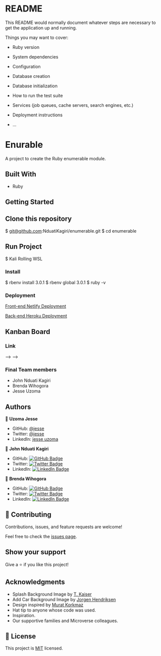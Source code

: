 # README

This README would normally document whatever steps are necessary to get the
application up and running.

Things you may want to cover:

* Ruby version

* System dependencies

* Configuration

* Database creation

* Database initialization

* How to run the test suite

* Services (job queues, cache servers, search engines, etc.)

* Deployment instructions

* ...
# Enurable

A project to create the Ruby enumerable module.

## Built With

- Ruby

## Getting Started

## Clone this repository

  $ git@github.com:NduatiKagiri/enumerable.git
  $ cd enumerable

## Run Project
  $ Kali Rolling WSL

### Install
  $ rbenv install 3.0.1
  $ rbenv global 3.0.1
  $ ruby -v

### Deployment

[Front-end Netlify Deployment](https://airbnb.nduatikagiri.co.ke//)

[Back-end Heroku Deployment](https://fast-wildwood-74017.herokuapp.com/)


## Kanban Board

### Link
<!--  -->
<!-- <!-- [GitHub Project](https://github.com/indigodavid/ezCar_backend/projects/1) --> -->
<!--  -->
<!-- ### Initial State Project Link -->
<!--  -->
<!-- <!-- [GitHub First Issue](https://github.com/indigodavid/ezCar_backend/issues/22) --> -->
<!--  -->
### Final Team members

- John Nduati Kagiri
- Brenda Wihogora
- Jesse Uzoma


## Authors



👤 **Uzoma Jesse**

- GitHub: [@jesse](https://github.com/Brenda309)
- Twitter: [@jesse](https://twitter.com/BrendaWihogora)
- LinkedIn: [jesse uzoma](https://linkedin.com/in/BrendaWihogora/)


👤 **John Nduati Kagiri**

- GitHub: [![GitHub Badge](https://img.shields.io/badge/-john-white?logo=GitHub&logoColor=181717&style=plastic)](https://github.com/NduatiKagiri/)
- Twitter: [![Twitter Badge](https://img.shields.io/badge/-@ba104781-white?logo=Twitter&logoColor=1DA1F2&style=plastic)](https://twitter.com/)
- LinkedIn: [![LinkedIn Badge](https://img.shields.io/badge/-john-white?logo=LinkedIn&logoColor=1DA1F2&style=plastic)]()

👤 **Brenda Wihogora**

- GitHub: [![GitHub Badge](https://img.shields.io/badge/-brenda-white?logo=GitHub&logoColor=181717&style=plastic)](https://github.com/Brenda309)
- Twitter: [![Twitter Badge](https://img.shields.io/badge/-brenda-white?logo=Twitter&logoColor=1DA1F2&style=plastic)](https://twitter.com/)
- LinkedIn: [![LinkedIn Badge](https://img.shields.io/badge/-brenda-white?logo=LinkedIn&logoColor=1DA1F2&style=plastic)](https://www.linkedin.com/in//)




## 🤝 Contributing

Contributions, issues, and feature requests are welcome!

Feel free to check the [issues page](../../issues/).

## Show your support

Give a ⭐️ if you like this project!

## Acknowledgments

- Splash Background Image by [T. Kaiser](https://unsplash.com/@tkaiser)
- Add Car Background Image by [Jorgen Hendriksen](https://unsplash.com/@jor9en)
- Design inspired by [Murat Korkmaz](https://www.behance.net/muratk)
- Hat tip to anyone whose code was used.
- Inspiration.
- Our supportive families and Microverse colleagues.

## 📝 License

This project is [MIT](./LICENSE) licensed.
